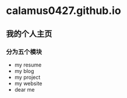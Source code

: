 # calamus0427.github.io
## 我的个人主页
### 分为五个模块
<ul>
<li>my resume</li>
<li>my blog</li>
<li>my project</li>
<li>my website</li>
<li>dear me</li>
</ul>
